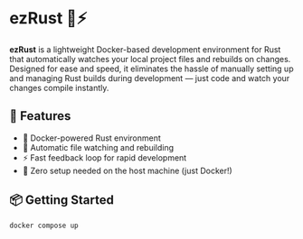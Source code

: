 # ezRust 🦀⚡

**ezRust** is a lightweight Docker-based development environment for Rust that automatically watches your local project files and rebuilds on changes. Designed for ease and speed, it eliminates the hassle of manually setting up and managing Rust builds during development — just code and watch your changes compile instantly.

## 🚀 Features

- 🐳 Docker-powered Rust environment
- 🔄 Automatic file watching and rebuilding
- ⚡ Fast feedback loop for rapid development
- 🔧 Zero setup needed on the host machine (just Docker!)


## 📦 Getting Started

```bash
docker compose up
```